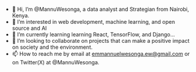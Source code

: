 - 👋 Hi, I’m @MannuWesonga, a data analyst and Strategian from Nairobi, Kenya.
- 👀 I’m interested in  web development, machine learning, and open source and AI
- 🌱 I’m currently learning  learning React, TensorFlow, and Django...
- 💞️ I’m looking to collaborate on projects that can make a positive impact on society and the environment.
- 📫 How to reach me by email at emmannuelwesonga.ew@gmail.com or on Twitter(X) at @MannuWesonga.

<!---
MannuWesonga/MannuWesonga is a ✨ special ✨ repository because its `README.md` (this file) appears on your GitHub profile.
You can click the Preview link to take a look at your changes.
--->
